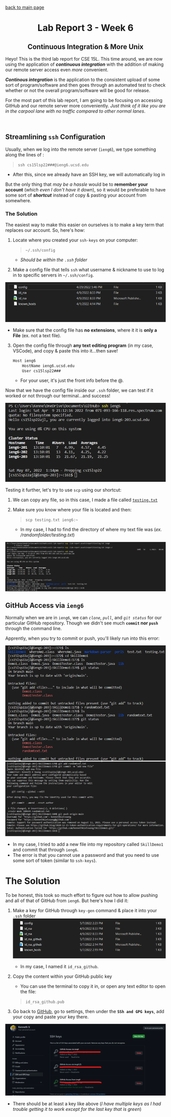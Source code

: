 [back to main page](https://kennethkietvuong.github.io/cse15l-lab-reports/)

<meta http-equiv="refresh" content="10">

<body>
      <h1 style="text-align:center">Lab Report 3 - Week 6</h1>
      <h2 style="text-align:center">Continuous Integration &  More Unix</h2>
   </body>

Heyo! This is the third lab report for CSE 15L. This time around, we are now using the application of ***continuous integration*** with the addition of making our remote server access even *more* convenient.

***Continous integration*** is the application to the consistent upload of some sort of program/software and then goes through an automated test to check whether or not the overall program/software will be good for release.

For the most part of this lab report, I am going to be focusing on accessing GitHub and our remote server more conveniently. *Just think of it like you are in the carpool lane with no traffic compared to other normal lanes*.
<p>&nbsp;</p>

## Streamlining `ssh` Configuration
Usually, when we log into the remote server (`ieng6`), we type something along the lines of :

> `ssh cs15lsp22###@ieng6.ucsd.edu`

* After this, since we already have an SSH key, we will automatically log in

But the only thing that *may be a hassle* would be to **remember your account** (*which even I don't have it down*), so it would be preferable to have some sort of ***shortcut*** instead of copy & pasting your account from somewhere.

### The Solution
The easiest way to make this easier on ourselves is to make a key term that replaces our account. So, here's how:

1. Locate where you created your `ssh-keys` on your computer:
    > `~/.ssh/config`

    * *Should be within the `.ssh` folder*

2. Make a config file that tells `ssh` what username & nickname to use to log in to specific servers in `~/.ssh/config`.

![Image](/lab-report-assets/report3/config_where.png)
* Make sure that the config file has **no extensions**, where it it is **only a File** (ex. not a text file).

3. Open the config file through **any text editing program** (in my case, VSCode), and copy & paste this into it...then save!

    ```
    Host ieng6
        HostName ieng6.ucsd.edu
        User cs15lsp22###
    ```
    * For your user, it's just the front info before the @.

Now that we have the config file inside our `.ssh` folder, we can test if it worked or not through our terminal...and success!

![Image](/lab-report-assets/report3/using_ssh_shortcut.png)

Testing it further, let's try to use `scp` using our shortcut:

1. We can copy any file, so in this case, I made a file called [`testing.txt`](/lab-report-assets/report3/testing.txt)

2. Make sure you know where your file is located and then:

    > `scp testing.txt ieng6:~`
    * In my case, I had to find the directory of where my text file was (*ex. /randomfolder/testing.txt*)

![Image](/lab-report-assets/report3/scp_ssh_shortcut.png)

## GitHub Access via `ieng6`
Normally when we are in `ieng6`, we can *`clone`*, *`pull`*, and *`git status`* for our particular GitHub repository. Though we didn't see much **`commit` nor `push`** through the command line.

Apprently, when you try to commit or push, you'll likely run into this error:



![Image](/lab-report-assets/report3/remote_commit_fail1.png)
![Image](/lab-report-assets/report3/remote_commit_fail2.png)
* In my case, I tried to add a new file into my repository called `SkillDemo1` and commit that through `ieng6`.
* The error is that you cannot use a password and that you need to use some sort of token (similar to `ssh-keys`).

# The Solution
To be honest, this took so much effort to figure out how to allow pushing and all of that of GitHub from `ieng6`. But here's how I did it:

1. Make a key for GitHub through `key-gen` command & place it into your `.ssh` folder
![Image](/lab-report-assets/report3/github_key_ssh.png)
    * In my case, I named it `id_rsa_github`.

2. Copy the content within your GitHub public key
    * You can use the terminal to copy it in, or open any text editor to open the file:
    > `id_rsa_github.pub`
3. Go back to [GitHub](https://github.com/), go to settings, then under the **`SSh and GPG keys`**, add your copy and paste your key there.

![Image](/lab-report-assets/report3/ssh_keygithub.png)
* There should be at least a key like above (*I have multiple keys as I had trouble getting it to work except for the last key that is green*)